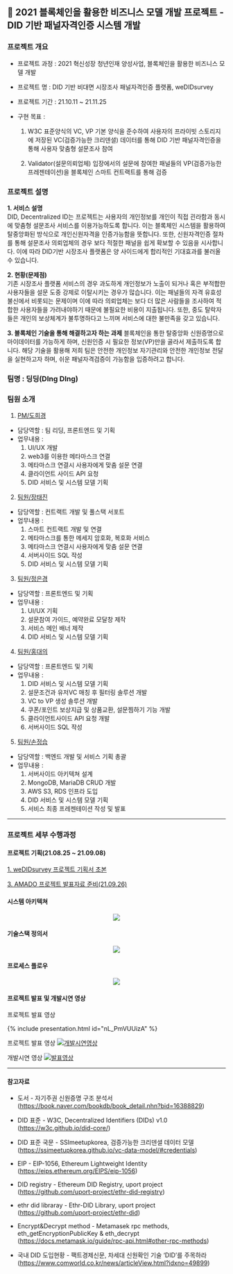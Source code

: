 ## 🔗 2021 블록체인을 활용한 비즈니스 모델 개발 프로젝트 - DID 기반 패널자격인증 시스템 개발

### 프로젝트 개요

-   프로젝트 과정 : 2021 혁신성장 청년인재 양성사업, 블록체인을 활용한 비즈니스 모델 개발
-   프로젝트 명 : DID 기반 비대면 시장조사 패널자격인증 플랫폼, weDIDsurvey
-   프로젝트 기간 : 21.10.11 ~ 21.11.25
-   구현 목표 :

    1. W3C 표준양식의 VC, VP 기본 양식을 준수하여 사용자의 프라이빗 스토리지에 저장된 VC(검증가능한 크리덴셜) 데이터를 통해 DID 기반 패널자격인증을 통해 사용자 맞춤형 설문조사 참여

    2. Validator(설문의뢰업체) 입장에서의 설문에 참여한 패널들의 VP(검증가능한 프레젠테이션)을 블록체인 스마트 컨트랙트를 통해 검증

### 프로젝트 설명

**1. 서비스 설명**  
DID, Decentralized ID는 프로젝트는 사용자의 개인정보를 개인이 직접 괸라함과 동시에 맞춤형 설문조사 서비스를 이용가능하도록 합니다. 이는 블록체인 시스템을 활용하여 탈중앙화된 방식으로 개인신원자격을 인증가능함을 뜻합니다. 또한, 신원자격인증 절차를 통해 설문조사 의뢰업체의 경우 보다 적절한 패널을 쉽게 확보할 수 있음을 시사합니다. 이에 따라 DID기반 시장조사 플랫폼은 양 사이드에게 합리적인 기대효과를 불러올 수 있습니다.

**2. 현황(문제점)**  
기존 시장조사 플랫폼 서비스의 경우 과도하게 개인정보가 노출이 되거나 혹은 부적합한 사용자들을 설문 도중 강제로 이탈시키는 경우가 많습니다. 이는 패널들의 자격 유효성 불신에서 비롯되는 문제이며 이에 따라 의뢰업체는 보다 더 많은 사람들을 조사하여 적합한 사용자들을 가려내야하기 때문에 불필요한 비용이 지출됩니다. 또한, 중도 탈락자들은 개인의 보상체계가 불투명하다고 느끼며 서비스에 대한 불만족을 갖고 있습니다.

**3. 블록체인 기술을 통해 해결하고자 하는 과제**
블록체인을 통한 탈중앙화 신원증명으로 마이데이터를 가능하게 하며, 신원인증 시 필요한 정보(VP)만을 골라서 제출하도록 합니다. 해당 기술을 활용해 저희 팀은 안전한 개인정보 자기관리와 안전한 개인정보 전달을 실현하고자 하며, 쉬운 패널자격검증이 가능함을 입증하려고 합니다.

### 팀명 : 딩딩(DIng DIng)

### 팀원 소개

1. [PM/도희경](https://github.com/heekyungdo)

-   담당역할 : 팀 리딩, 프론트엔드 및 기획
-   업무내용 :
    1. UI/UX 개발
    2. web3를 이용한 메타마스크 연결
    3. 메타마스크 연결시 사용자에게 맞춤 설문 연결
    4. 클라이언트 사이드 API 요청
    5. DID 서비스 및 시스템 모델 기획

2. [팀원/장태진](https://github.com/tejin3)

-   담당역할 : 컨트랙트 개발 및 풀스택 서포트
-   업무내용 :
    1. 스마트 컨트랙트 개발 및 연결
    2. 메타마스크를 통한 메세지 암호화, 복호화 서비스
    3. 메타마스크 연결시 사용자에게 맞춤 설문 연결
    4. 서버사이드 SQL 작성
    5. DID 서비스 및 시스템 모델 기획

3. [팀원/정은경](https://github.com/luckyjek)

-   담당역할 : 프론트엔드 및 기획
-   업무내용 :
    1. UI/UX 기획
    2. 설문참여 가이드, 예약완료 모달창 제작
    3. 서비스 메인 배너 제작
    4. DID 서비스 및 시스템 모델 기획

4. [팀원/홍대의](https://github.com/HongDaeEui)

-   담당역할 : 프론트엔드 및 기획
-   업무내용 :
    1. DID 서비스 및 시스템 모델 기획
    2. 설문조건과 유저VC 매칭 후 필터링 솔루션 개발
    3. VC to VP 생성 솔루션 개발
    4. 쿠폰/포인트 보상지급 및 상품교환, 설문찜하기 기능 개발
    5. 클라이언트사이드 API 요청 개발
    6. 서버사이드 SQL 작성

5. [팀원/손정습](https://github.com/heekyungdo)

-   담당역할 : 백엔드 개발 및 서비스 기획 총괄
-   업무내용 :
    1. 서버사이드 아키텍쳐 설계
    2. MongoDB, MariaDB CRUD 개발
    3. AWS S3, RDS 인프라 도입
    4. DID 서비스 및 시스템 모델 기획
    5. 서비스 최종 프레젠테이션 작성 및 발표

---

### 프로젝트 세부 수행과정

#### 프로젝트 기획(21.08.25 ~ 21.09.08)

<a href ='./presentation/weDIDsurvey-초기기획서.pdf'  target="_blank">1. weDIDsurvey 프로젝트 기획서 초본</a>

<a href ='./presentation/weDIDsurvey-발표자료.pdf'  target="_blank">3. AMADO 프로젝트 발표자료 준비(21.09.26)</a>

#### 시스템 아키텍쳐

<p align='center'>
<img src="./presentation/weDIDsurvey-systemArchitecture.png"></img>
</p>

#### 기술스택 정의서

<p align='center'>
<img src="./presentation/weDIDsurvey-technologyStack.png"></img>
</p>

#### 프로세스 플로우

<p align='center'>
<img src="./presentation/weDIDsurvey_prcoessrFlow.png"></img>
</p>

#### 프로젝트 발표 및 개발시연 영상

프로젝트 발표 영상

{% include presentation.html id="nL_PmVUUizA" %}

프로젝트 발표 영상
[![개발시연영상](./presentation/presentation_cover.png)](https://youtu.be/8o9mF4WWGT4)

개발시연 영상
[![발표영상](./presentation/mainpage_cover.png)](https://www.youtube.com/watch?v=nL_PmVUUizA&t=503s)

---

#### 참고자료

-   도서 - 자기주권 신원증명 구조 분석서
    (https://book.naver.com/bookdb/book_detail.nhn?bid=16388829)

-   DID 표준 - W3C, Decentralized Identifiers (DIDs) v1.0
    (https://w3c.github.io/did-core/)

-   DID 표준 국문 - SSImeetupkorea, 검증가능한 크리덴셜 데이터 모델
    (https://ssimeetupkorea.github.io/vc-data-model/#credentials)

-   EIP - EIP-1056, Ethereum Lightweight Identity
    (https://eips.ethereum.org/EIPS/eip-1056)
-   DID registry - Ethereum DID Registry, uport project
    (https://github.com/uport-project/ethr-did-registry)

-   ethr did libraray - Ethr-DID Library, uport project
    (https://github.com/uport-project/ethr-did)
-   Encrypt&Decrypt method - Metamasek rpc methods, eth_getEncryptionPublicKey & eth_decrypt
    (https://docs.metamask.io/guide/rpc-api.html#other-rpc-methods)
-   국내 DID 도입현황 - 팩트경제신문, 차세대 신원확인 기술 ‘DID’를 주목하라
    (https://www.comworld.co.kr/news/articleView.html?idxno=49899)
